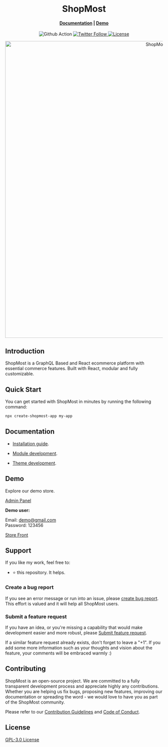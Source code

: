 <p>&nbsp;&nbsp;&nbsp;&nbsp;&nbsp;&nbsp;</p>

<p align="center">
  <h1 align="center">ShopMost</h1>
</p>
<h4 align="center">
    <a href="https://shopmost.io/docs/getting-started/introduction">Documentation</a> |
    <a href="https://demo.shopmost.io/">Demo</a>
</h4>

<p align="center">
  <img src="https://github.com/nodeonline/nodejscart/actions/workflows/build.yml/badge.svg" alt="Github Action">
  <a href="https://twitter.com/shopmostjs">
    <img alt="Twitter Follow" src="https://img.shields.io/twitter/follow/shopmostjs?style=social">
  </a>
  <a href="https://opensource.org/licenses/GPL-3.0">
    <img src="https://img.shields.io/badge/License-GPLv3-blue.svg" alt="License">
  </a>
</p>

<p align="center">
<img alt="ShopMost" width="950" src="https://github.com/kkumarcodes/shopmost/blob/master/banner.png"/>
</p>

## Introduction

ShopMost is a GraphQL Based and React ecommerce platform with essential commerce features. Built with React, modular and fully customizable.

## Quick Start

You can get started with ShopMost in minutes by running the following command:

```bash
npx create-shopmost-app my-app
```

## Documentation

- [Installation guide](https://kkumarcodes.github.io/Shopmost/#/getting-started/installation-guide).

- [Module development](https://kkumarcodes.github.io/Shopmost/#/module/module-overview).

- [Theme development](https://kkumarcodes.github.io/Shopmost/#/theme/theme-overview).


## Demo

Explore our demo store.

<p align="left">
  <a href="https://demo.shopmost.io/admin" target="_blank">
Admin Panel
  </a>
</p>
<b>Demo user:</b>

Email: demo@gmail.com<br/>
Password: 123456

<p align="left">
  <a href="https://demo.shopmost.io/" target="_blank">
Store Front
  </a>
</p>

## Support

If you like my work, feel free to:

- ⭐ this repository. It helps.

### Create a bug report

If you see an error message or run into an issue, please [create bug report](https://github.com/kkumarcodes/Shopmost/issues/new). This effort is valued and it will help all ShopMost users.


### Submit a feature request

If you have an idea, or you're missing a capability that would make development easier and more robust, please [Submit feature request](https://github.com/kkumarcodes/Shopmost/issues/new).

If a similar feature request already exists, don't forget to leave a "+1".
If you add some more information such as your thoughts and vision about the feature, your comments will be embraced warmly :)

## Contributing

ShopMost is an open-source project. We are committed to a fully transparent development process and appreciate highly any contributions. Whether you are helping us fix bugs, proposing new features, improving our documentation or spreading the word - we would love to have you as part of the ShopMost community.

Please refer to our [Contribution Guidelines](./CONTRIBUTING.md) and [Code of Conduct](./CODE_OF_CONDUCT.md).

## License

[GPL-3.0 License](https://github.com/kkumarcodes/Shopmost/blob/main/LICENSE)
